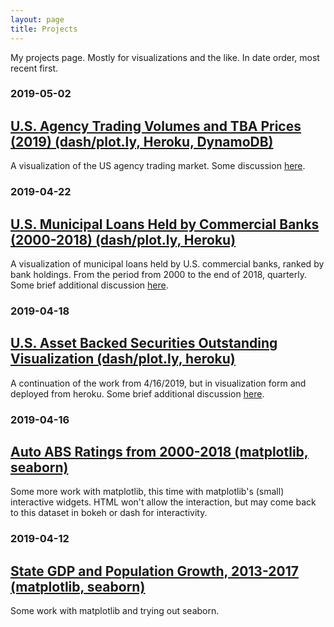 ```yaml
---
layout: page
title: Projects
---
```


My projects page. Mostly for visualizations and the like. In date order, most recent first.

### 2019-05-02
## <a href="https://minsun-agencytrading.herokuapp.com/">U.S. Agency Trading Volumes and TBA Prices (2019) (dash/plot.ly, Heroku, DynamoDB)</a>

A visualization of the US agency trading market. Some discussion <a href="https://www.stuffofminsun.com/2019/05/02/etl-pipelines/">here</a>.

### 2019-04-22
## <a href="https://minsun-muni.herokuapp.com/">U.S. Municipal Loans Held by Commercial Banks (2000-2018) (dash/plot.ly, Heroku)</a>

A visualization of municipal loans held by U.S. commercial banks, ranked by bank holdings. From the period from 2000 to the end of 2018, quarterly. Some brief additional discussion <a href="https://www.stuffofminsun.com/2019/04/22/more-heroku-more-dash/">here</a>.

### 2019-04-18
## <a href="https://minsun-abs.herokuapp.com/">U.S. Asset Backed Securities Outstanding Visualization (dash/plot.ly, heroku)</a>

A continuation of the work from 4/16/2019, but in visualization form and deployed from heroku. Some brief additional discussion <a href="https://www.stuffofminsun.com/2019/04/18/herokus-awesome/">here</a>.

### 2019-04-16
## <a href="../files/matplotlib_example3.html">Auto ABS Ratings from 2000-2018 (matplotlib, seaborn)</a>

Some more work with matplotlib, this time with matplotlib's (small) interactive widgets. HTML won't allow the interaction, but may come back to this dataset in bokeh or dash for interactivity.

### 2019-04-12
## <a href="../files/matplotlib_example1.html">State GDP and Population Growth, 2013-2017 (matplotlib, seaborn)</a>

Some work with matplotlib and trying out seaborn.